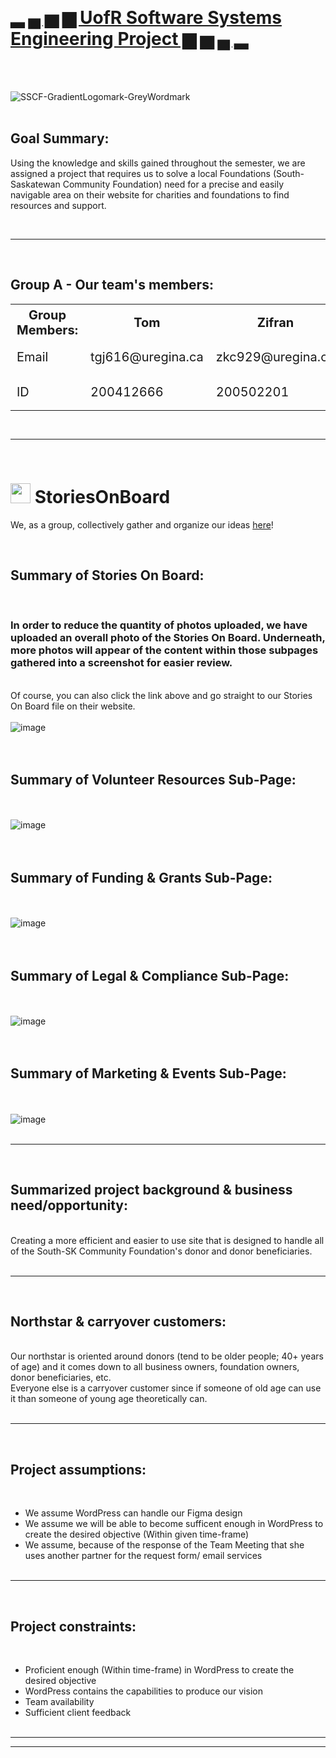 <br> </b>

# <ins>▂ ▄ ▅ ▆ UofR Software Systems Engineering Project ▆ ▅ ▄ ▂</ins>

<br> </b>

<br> </b>
![SSCF-GradientLogomark-GreyWordmark](https://github.com/user-attachments/assets/26ad7898-1b2b-4d72-95f4-f5194feb1953)
<br> </b>
<br> </b>
## Goal Summary:

Using the knowledge and skills gained throughout the semester, we are assigned a project that requires us to solve a local Foundations (South-Saskatewan Community Foundation) need for a precise and easily navigable area on their website for charities and foundations to find resources and support.

<br> </b>
___________________________________________________________________________________________________________________________________________________________________
<br> </b>
## Group A - Our team's members:
<div style="text-align: center;">
  <table style="font-size: 20px; margin: 0 auto;">
    <tr>
      <th>Group Members:</th>
      <th>Tom</th>
      <th>Zifran</th>
      <th>Gabriel</th>
      <th>Charles</th>
    </tr>
    <tr>
      <td>Email</td>
      <td>tgj616@uregina.ca</td>
      <td>zkc929@uregina.ca</td>
      <td>ggb676@uregina.ca</td>
      <td>No Show</td>
    </tr>
    <tr>
      <td>ID</td>
      <td>200412666</td>
      <td>200502201</td>
      <td>200426525</td>
      <td>No Show</td>
    </tr>
  </table>
</div>

<br> </b>

___________________________________________________________________________________________________________________________________________________________________
<br> </b>
# [<img src="https://github.com/user-attachments/assets/b7a6ed9b-12d8-4340-a259-dd1cb106e7d6" width="32" height="32">](https://goncin.storiesonboard.com/storymap/guidemap) StoriesOnBoard

We, as a group, collectively gather and organize our ideas [here](https://goncin.storiesonboard.com/storymap/guidemap)!

<br> </b>
## Summary of Stories On Board:
<br> </b>
### In order to reduce the quantity of photos uploaded, we have uploaded an overall photo of the Stories On Board. Underneath, more photos will appear of the content within those subpages gathered into a screenshot for easier review. 
<br> </b>
Of course, you can also click the link above and go straight to our Stories On Board file on their website.
<br> </b>
<br> </b>
![image](https://github.com/user-attachments/assets/49238807-908a-4581-882a-cc23eb75aba8)
<br> </b>
<br> </b>
<br> </b>
## Summary of Volunteer Resources Sub-Page:
<br> </b>
<br> </b>
![image](https://github.com/user-attachments/assets/458b7142-4091-462d-ba6b-918743eee7f3)
<br> </b>
<br> </b>
<br> </b>
## Summary of Funding & Grants Sub-Page:
<br> </b>
<br> </b>
![image](https://github.com/user-attachments/assets/b7b23953-a180-4f9f-bd2e-66a763cbc042)
<br> </b>
<br> </b>
<br> </b>
## Summary of Legal & Compliance Sub-Page:
<br> </b>
<br> </b>
![image](https://github.com/user-attachments/assets/76417c9a-a0fb-4716-a9ad-eb90af8c5009)
<br> </b>
<br> </b>
<br> </b>
## Summary of Marketing & Events Sub-Page:
<br> </b>
<br> </b>
![image](https://github.com/user-attachments/assets/89735100-d39f-4566-a68c-df60159b73e3)
<br> </b>
<br> </b>

_____________________________________________________________________
<br> </b>
## Summarized project background & business need/opportunity:
<br> </b>
Creating a more efficient and easier to use site that is designed to handle all of the South-SK Community Foundation's donor and donor beneficiaries. 
<br> </b>
<br> </b>
_____________________________________________________________________
<br> </b>
## Northstar & carryover customers:
<br> </b>
Our northstar is oriented around donors (tend to be older people; 40+ years of age) and it comes down to all business owners, foundation owners, donor beneficiaries, etc.
<br> </b>
Everyone else is a carryover customer since if someone of old age can use it than someone of young age theoretically can.
<br> </b>
<br> </b>
_____________________________________________________________________
<br> </b>
## Project assumptions:
<br> </b>
- We assume WordPress can handle our Figma design
- We assume we will be able to become sufficent enough in WordPress to create the desired objective (Within given time-frame)
- We assume, because of the response of the Team Meeting that she uses another partner for the request form/ email services
<br> </b>
<br> </b>
_____________________________________________________________________
<br> </b>
## Project constraints:
<br> </b>
- Proficient enough (Within time-frame) in WordPress to create the desired objective
- WordPress contains the capabilities to produce our vision
- Team availability
- Sufficient client feedback
<br> </b>
<br> </b>
_____________________________________________________________________


__________________________________________________________________________________________________________________________________________________________
